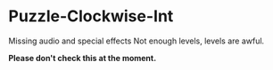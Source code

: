 # Puzzle-Clockwise-Int

Missing audio and special effects
Not enough levels, levels are awful.

**Please don't check this at the moment.**
